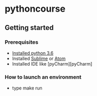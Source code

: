 # pythoncourse

## Getting started

### Prerequisites
* [Installed python 3.6][Python webpage]
* Installed [Sublime][Sublime webpage]  or [Atom][Atom webpage]
* Installed IDE like [pyCharm][pyCharm]

[Python webpage]: https://www.python.org/downloads/
[Sublime webpage]: https://www.sublimetext.com/
[Atom webpage]: https://atom.io/
[pyCharm webpage]: https://www.jetbrains.com/pycharm/
### How to launch an environment

* type make run
